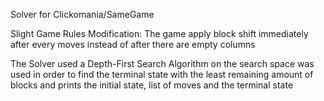 Solver for Clickomania/SameGame

Slight Game Rules Modification: The game apply block shift immediately after every moves instead of after there are empty columns 

The Solver used a Depth-First Search Algorithm on the search space was used in order to find the terminal state with the least remaining amount of blocks and prints the initial state, list of moves and the terminal state

